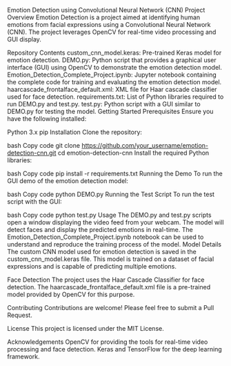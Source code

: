 Emotion Detection using Convolutional Neural Network (CNN)
Project Overview
Emotion Detection is a project aimed at identifying human emotions from facial expressions using a Convolutional Neural Network (CNN). The project leverages OpenCV for real-time video processing and GUI display.

Repository Contents
custom_cnn_model.keras: Pre-trained Keras model for emotion detection.
DEMO.py: Python script that provides a graphical user interface (GUI) using OpenCV to demonstrate the emotion detection model.
Emotion_Detection_Complete_Project.ipynb: Jupyter notebook containing the complete code for training and evaluating the emotion detection model.
haarcascade_frontalface_default.xml: XML file for Haar cascade classifier used for face detection.
requirements.txt: List of Python libraries required to run DEMO.py and test.py.
test.py: Python script with a GUI similar to DEMO.py for testing the model.
Getting Started
Prerequisites
Ensure you have the following installed:

Python 3.x
pip
Installation
Clone the repository:

bash
Copy code
git clone https://github.com/your_username/emotion-detection-cnn.git
cd emotion-detection-cnn
Install the required Python libraries:

bash
Copy code
pip install -r requirements.txt
Running the Demo
To run the GUI demo of the emotion detection model:

bash
Copy code
python DEMO.py
Running the Test Script
To run the test script with the GUI:

bash
Copy code
python test.py
Usage
The DEMO.py and test.py scripts open a window displaying the video feed from your webcam. The model will detect faces and display the predicted emotions in real-time.
The Emotion_Detection_Complete_Project.ipynb notebook can be used to understand and reproduce the training process of the model.
Model Details
The custom CNN model used for emotion detection is saved in the custom_cnn_model.keras file. This model is trained on a dataset of facial expressions and is capable of predicting multiple emotions.

Face Detection
The project uses the Haar Cascade Classifier for face detection. The haarcascade_frontalface_default.xml file is a pre-trained model provided by OpenCV for this purpose.

Contributing
Contributions are welcome! Please feel free to submit a Pull Request.

License
This project is licensed under the MIT License.

Acknowledgements
OpenCV for providing the tools for real-time video processing and face detection.
Keras and TensorFlow for the deep learning framework.
